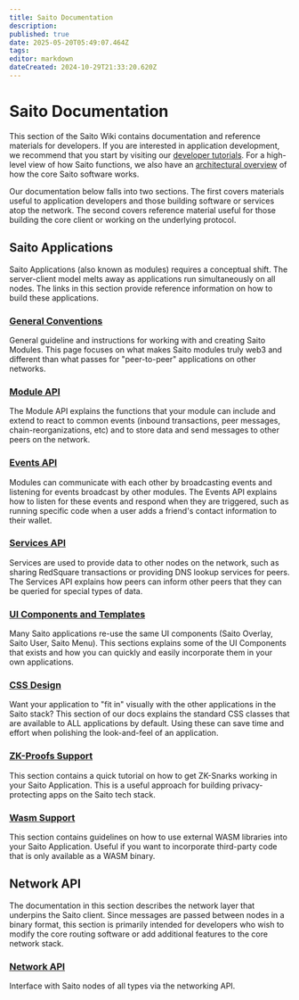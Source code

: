 ```yaml
---
title: Saito Documentation
description: 
published: true
date: 2025-05-20T05:49:07.464Z
tags: 
editor: markdown
dateCreated: 2024-10-29T21:33:20.620Z
---
```


# Saito Documentation

This section of the Saito Wiki contains documentation and reference materials for developers. If you are interested in application development, we recommend that you start by visiting our [developer tutorials](/tutorials/dev). For a high-level view of how Saito functions, we also have an [architectural overview](/docs/architecture) of how the core Saito software works.

Our documentation below falls into two sections. The first covers materials useful to application developers and those building software or services atop the network. The second covers reference material useful for those building the core client or working on the underlying protocol.

## Saito Applications

Saito Applications (also known as modules) requires a conceptual shift. The server-client model melts away as applications run simultaneously on all nodes. The links in this section provide reference information on how to build these applications.

### [General Conventions](/docs/modules)
General guideline and instructions for working with and creating Saito Modules. This page focuses on what makes Saito modules truly web3 and different than what passes for "peer-to-peer" applications on other networks.

### [Module API](/docs/module-api)
The Module API explains the functions that your module can include and extend to react to common events (inbound transactions, peer messages, chain-reorganizations, etc) and to store data and send messages to other peers on the network.

### [Events API](/docs/events-api)
Modules can communicate with each other by broadcasting events and listening for events broadcast by other modules. The Events API explains how to listen for these events and respond when they are triggered, such as running specific code when a user adds a friend's contact information to their wallet.

### [Services API](/docs/services-api)
Services are used to provide data to other nodes on the network, such as sharing RedSquare transactions or providing DNS lookup services for peers. The Services API explains how peers can inform other peers that they can be queried for special types of data.

### [UI Components and Templates](/docs/ui-components) 
Many Saito applications re-use the same UI components (Saito Overlay, Saito User, Saito Menu). This sections explains some of the UI Components that exists and how you can quickly and easily incorporate them in your own applications.

### [CSS Design](/docs/saito-css)
Want your application to "fit in" visually with the other applications in the Saito stack? This section of our docs explains the standard CSS classes that are available to ALL applications by default. Using these can save time and effort when polishing the look-and-feel of an application.

### [ZK-Proofs Support](/docs/zk-proofs)
This section contains a quick tutorial on how to get ZK-Snarks working in your Saito Application. This is a useful approach for building privacy-protecting apps on the Saito tech stack.

### [Wasm Support](/docs/wasm)
This section contains guidelines on how to use external WASM libraries into your Saito Application. Useful if you want to incorporate third-party code that is only available as a WASM binary.

## Network API

The documentation in this section describes the network layer that underpins the Saito client. Since messages are passed between nodes in a binary format, this section is primarily intended for developers who wish to modify the core routing software or add additional features to the core network stack.

### [Network API](/docs/network)
Interface with Saito nodes of all types via the networking API.


